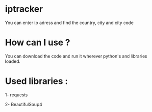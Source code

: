 # iptracker
You can enter ip adress and find the country, city and city code
# How can I use ?  
You can  download the code and run it wherever python's and libraries loaded.
# Used libraries : 
1- requests

2- BeautifulSoup4
